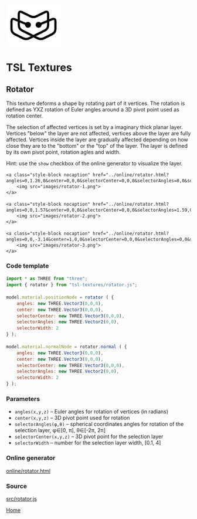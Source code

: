 <img class="logo" src="../assets/logo/logo.png">


# TSL Textures


## Rotator

This texture deforms a shape by rotating part of it vertices. The rotation is
defined as YXZ rotation of Euler angles around a 3D pivot point used as rotation
center.

The selection of affected vertices is set by a imaginary thick planar
layer. Vertices "below" the layer are not affected, vertices above the layer are
fully affected. Vertices inside the layer are gradually affected depending on
how close they are to the "bottom" or the "top" of the layer. The layer is
defined by its own pivot point, rotation agles and width.

Hint: use the `show` checkbox of the online generator to visualize the layer.

<p class="gallery">

	<a class="style-block nocaption" href="../online/rotator.html?angles=0,1.26,0&center=0,0,0&selectorCenter=0,0,0&selectorAngles=0,0&selectorWidth=2">
		<img src="images/rotator-1.png">
	</a>

	<a class="style-block nocaption" href="../online/rotator.html?angles=0,0,1.57&center=0,0,0&selectorCenter=0,0,0&selectorAngles=1.59,0&selectorWidth=1.0569">
		<img src="images/rotator-2.png">
	</a>

	<a class="style-block nocaption" href="../online/rotator.html?angles=0,0,-3.14&center=1,0,0&selectorCenter=0,0,0&selectorAngles=0,0&selectorWidth=2">
		<img src="images/rotator-3.png">
	</a>

</p>


### Code template

```js
import * as THREE from "three";
import { rotator } from "tsl-textures/rotator.js";

model.material.positionNode = rotator ( {
	angles: new THREE.Vector3(0,0,0),
	center: new THREE.Vector3(0,0,0),
	selectorCenter: new THREE.Vector3(0,0,0),
	selectorAngles: new THREE.Vector2(0,0),
	selectorWidth: 2
} );

model.material.normalNode = rotator.normal ( {
	angles: new THREE.Vector3(0,0,0),
	center: new THREE.Vector3(0,0,0),
	selectorCenter: new THREE.Vector3(0,0,0),
	selectorAngles: new THREE.Vector2(0,0),
	selectorWidth: 2
} );
```


### Parameters

* `angles(x,y,z)` &ndash; Euler angles for rotation of vertices (in radians)
* `center(x,y,z)` &ndash; 3D pivot point used for rotation
* `selectorAngles(φ,θ)` &ndash; spherical coordinates angles for rotation of the selection layer, φ&in;[0, &pi;], θ&in;[-2&pi;, 2&pi;]
* `selectorCenter(x,y,z)` &ndash; 3D pivot point for the selection layer
* `selectorWidth` &ndash; number for the selection layer width, [0.1, 4]


### Online generator

[online/rotator.html](../online/rotator.html)


### Source

[src/rotator.js](https://github.com/boytchev/tsl-textures/blob/main/src/rotator.js)


		
<div class="footnote">
	<a href="../">Home</a>
</div>